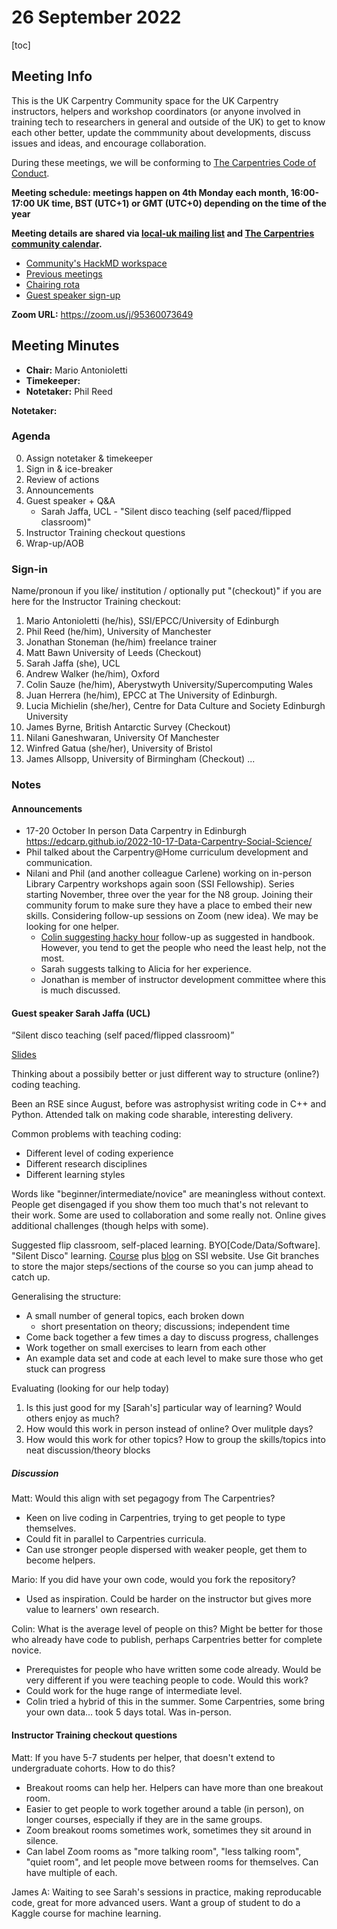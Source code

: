 # 26 September 2022

[toc]

## Meeting Info 

This is the UK Carpentry Community space for the UK Carpentry instructors, helpers and workshop coordinators (or anyone involved in training tech to researchers in general and outside of the UK) to get to know each other better, update the commmunity about developments, discuss issues and ideas, and encourage collaboration.
    
During these meetings, we will be conforming to [The Carpentries Code of Conduct](https://docs.carpentries.org/topic_folders/policies/code-of-conduct.html).

**Meeting schedule: meetings happen on 4th Monday each month, 16:00-17:00 UK time, BST (UTC+1) or GMT (UTC+0) depending on the time of the year**

**Meeting details are shared via [local-uk mailing list](https://carpentries.topicbox.com/groups/local-uk) and [The Carpentries community calendar](https://carpentries.org/community/#community-events).**

- [Community's HackMD workspace](https://hackmd.io/team/local-uk?nav=overview)
- [Previous meetings](https://hackmd.io/V3ReKkEESzqyCNxWJdulOw#Meeting-Notes)
- [Chairing rota](https://hackmd.io/@local-uk/rkPK1Si7F)
- [Guest speaker sign-up](https://hackmd.io/@local-uk/rkkzBTLOd)

**Zoom URL:** https://zoom.us/j/95360073649

## Meeting Minutes

- **Chair:** Mario Antonioletti
- **Timekeeper:**
- **Notetaker:** Phil Reed

**Notetaker:** 

### Agenda
0. Assign notetaker & timekeeper
1. Sign in & ice-breaker
1. Review of actions
2. Announcements 
3. Guest speaker + Q&A
    - Sarah Jaffa, UCL - "Silent disco teaching (self paced/flipped classroom)" 
5. Instructor Training checkout questions
6. Wrap-up/AOB

### Sign-in

Name/pronoun if you like/ institution / optionally put "(checkout)" if you are here for the Instructor Training checkout:

1. Mario Antonioletti (he/his), SSI/EPCC/University of Edinburgh
2. Phil Reed (he/him), University of Manchester
3. Jonathan Stoneman (he/him) freelance trainer
4. Matt Bawn University of Leeds (Checkout)
5. Sarah Jaffa (she), UCL
6. Andrew Walker (he/him), Oxford
7. Colin Sauze (he/him), Aberystwyth University/Supercomputing Wales
8. Juan Herrera (he/him), EPCC at The University of Edinburgh.
9. Lucia Michielin (she/her), Centre for Data Culture and Society Edinburgh University
10. James Byrne, British Antarctic Survey (Checkout)
11. Nilani Ganeshwaran, University Of Manchester
12. Winfred Gatua (she/her), University of Bristol
13. James Allsopp, University of Birmingham (Checkout)
...

### Notes

#### Announcements
- 17-20 October In person Data Carpentry in Edinburgh https://edcarp.github.io/2022-10-17-Data-Carpentry-Social-Science/
- Phil talked about the Carpentry@Home curriculum development and communication.
- Nilani and Phil (and another colleague Carlene) working on in-person Library Carpentry workshops again soon (SSI Fellowship). Series starting November, three over the year for the N8 group. Joining their community forum to make sure they have a place to embed their new skills. Considering follow-up sessions on Zoom (new idea). We may be looking for one helper. 
  - [Colin suggesting hacky hour](https://cookbook.carpentries.org/help-sessions.html) follow-up as suggested in handbook. However, you tend to get the people who need the least help, not the most. 
  - Sarah suggests talking to Alicia for her experience.
  - Jonathan is member of instructor development committee where this is much discussed. 


#### Guest speaker Sarah Jaffa (UCL)
 “Silent disco teaching (self paced/flipped classroom)”
 
[Slides](https://docs.google.com/presentation/d/1Ce32MLBwVxtx3R-Lj2xW3vk1EQvEzZ5_NEIGmKSAlmo/edit?usp=sharing)
 
Thinking about a possibily better or just different way to structure (online?) coding teaching.

Been an RSE since August, before was astrophysist writing code in C++ and Python. Attended talk on making code sharable, interesting delivery. 

Common problems with teaching coding:
- Different level of coding experience
- Different research disciplines
- Different learning styles

Words like "beginner/intermediate/novice" are meaningless without context. People get disengaged if you show them too much that's not relevant to their work. Some are used to collaboration and some really not. Online gives additional challenges (though helps with some).

Suggested flip classroom, self-placed learning. BYO[Code/Data/Software]. "Silent Disco" learning.
[Course](https://gitlab.hzdr.de/hifis/software/education/hifis-workshops/foundations-of-research-software-publication) plus [blog](https://www.software.ac.uk/author/sarah-jaffa) on SSI website. Use Git branches to store the major steps/sections of the course so you can jump ahead to catch up. 



Generalising the structure:
- A small number of general topics, each broken down
    - short presentation on theory; discussions; independent time
- Come back together a few times a day to discuss progress, challenges
- Work together on small exercises to learn from each other
- An example data set and code at each level to make sure those who get stuck can progress


Evaluating (looking for our help today)
1. Is this just good for my [Sarah's] particular way of learning? Would others enjoy as much?
2. How would this work in person instead of online? Over mulitple days?
3. How would this work for other topics? How to group the skills/topics into neat discussion/theory blocks

##### Discussion
Matt: Would this align with set pegagogy from The Carpentries?
- Keen on live coding in Carpentries, trying to get people to type themselves. 
- Could fit in parallel to Carpentries curricula.
- Can use stronger people dispersed with weaker people, get them to become helpers. 


Mario: If you did have your own code, would you fork the repository?
-  Used as inspiration. Could be harder on the instructor but gives more value to learners' own research.

Colin: What is the average level of people on this? Might be better for those who already have code to publish, perhaps Carpentries better for complete novice.
- Prerequistes for people who have written some code already. Would be very different if you were teaching people to code. Would this work? 
- Could work for the huge range of intermediate level.
- Colin tried a hybrid of this in the summer. Some Carpentries, some bring your own data... took 5 days total. Was in-person. 




 
#### Instructor Training checkout questions

Matt: If you have 5-7 students per helper, that doesn't extend to undergraduate cohorts. How to do this?
- Breakout rooms can help her. Helpers can have more than one breakout room. 
- Easier to get people to work together around a table (in person), on longer courses, especially if they are in the same groups.
- Zoom breakout rooms sometimes work, sometimes they sit around in silence. 
- Can label Zoom rooms as "more talking room", "less talking room", "quiet room", and let people move between rooms for themselves. Can have multiple of each.

James A: Waiting to see Sarah's sessions in practice, making reproducable code, great for more advanced users. Want a group of student to do a Kaggle course for machine learning.